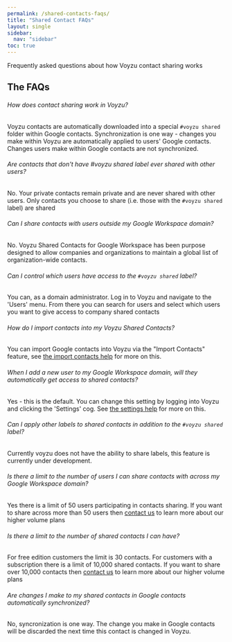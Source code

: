 ```yaml
---
permalink: /shared-contacts-faqs/
title: "Shared Contact FAQs"
layout: single
sidebar:
  nav: "sidebar"
toc: true
---
```

Frequently asked questions about how Voyzu contact sharing works

## The FAQs

###### How does contact sharing work in Voyzu?
Voyzu contacts are automatically downloaded into a special `#voyzu shared` folder within Google contacts. Synchronization is one way - changes you make within Voyzu are automatically applied to users' Google contacts. Changes users make within Google contacts are not synchronized.

###### Are contacts that don't have #voyzu shared label ever shared with other users?
No. Your private contacts remain private and are never shared with other users. Only contacts you choose to share (i.e. those with the `#voyzu shared` label) are shared

###### Can I share contacts with users outside my Google Workspace domain?
No. Voyzu Shared Contacts for Google Workspace has been purpose designed to allow companies and organizations to maintain a global list of organization-wide contacts.

###### Can I control which users have access to the `#voyzu shared` label?
You can, as a domain administrator. Log in to Voyzu and navigate to the 'Users' menu. From there you can search for users and select which users you want to give access to company shared contacts

###### How do I import contacts into my Voyzu Shared Contacts?
You can import Google contacts into Voyzu via the "Import Contacts" feature, see [the import contacts help](./import-contacts/) for more on this.

###### When I add a new user to my Google Workspace domain, will they automatically get access to shared contacts?
Yes - this is the default. You can change this setting by logging into Voyzu and clicking the 'Settings' cog.  See [the settings help](../settings/) for more on this.

###### Can I apply other labels to shared contacts in addition to the `#voyzu shared` label?
Currently voyzu does not have the ability to share labels, this feature is currently under development.

###### Is there a limit to the number of users I can share contacts with across my Google Workspace domain?
Yes there is a limit of 50 users participating in contacts sharing. If you want to share across more than 50 users then [contact us](https://voyzu.com/contact.html) to learn more about our higher volume plans

###### Is there a limit to the number of shared contacts I can have?
For free edition customers the limit is 30 contacts. For customers with a subscription there is a limit of 10,000 shared contacts. If you want to share over 10,000 contacts then [contact us](https://voyzu.com/contact.html)  to learn more about our higher volume plans

###### Are changes I make to my shared contacts in Google contacts automatically synchronized?
No, syncronization is one way. The change you make in Google contacts will be discarded the next time this contact is changed in Voyzu.
